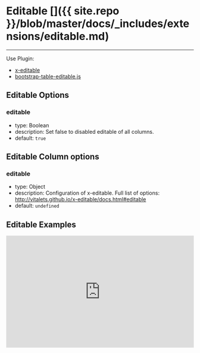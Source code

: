 # Editable []({{ site.repo }}/blob/master/docs/_includes/extensions/editable.md)

---

Use Plugin:

* [x-editable](https://github.com/vitalets/x-editable)
* [bootstrap-table-editable.js](https://github.com/wenzhixin/bootstrap-table/tree/master/src/extensions/editable)

## Editable Options

### editable

* type: Boolean
* description: Set false to disabled editable of all columns.
* default: `true`

## Editable Column options

### editable

* type: Object
* description: Configuration of x-editable. Full list of options: http://vitalets.github.io/x-editable/docs.html#editable
* default: `undefined`

## Editable Examples

<iframe width="100%" height="300" src="http://jsfiddle.net/wenyi/e3nk137y/28/embedded/html,js,resources,result" allowfullscreen="allowfullscreen" frameborder="0"></iframe>